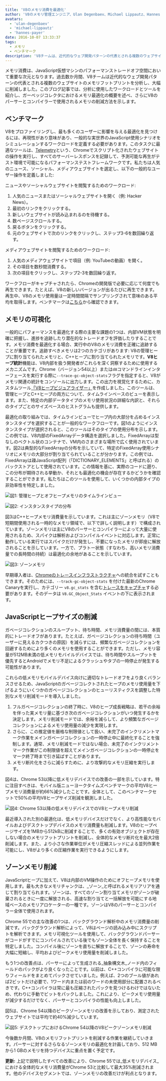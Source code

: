 ```yaml
---
title: 'V8のメモリ消費を最適化'
author: 'V8のメモリ管理エンジニア、Ulan Degenbaev、Michael Lippautz、Hannes Payer、そしてToon Verwaest'
avatars:
  - 'ulan-degenbaev'
  - 'michael-lippautz'
  - 'hannes-payer'
date: 2016-10-07 13:33:37
tags:
  - メモリ
  - ベンチマーク
description: 'V8チームは、近代的なウェブ開発パターンの代表とされる複数のウェブサイトのメモリフットプリントを分析し、大幅に削減しました。'
---
```

メモリ消費は、JavaScript仮想マシンのパフォーマンストレードオフ空間において重要な次元となります。過去数か月間、V8チームは近代的なウェブ開発パターンの代表とされる複数のウェブサイトのメモリフットプリントを分析し、大幅に削減しました。このブログ記事では、分析に使用したワークロードとツールを紹介し、ガーベッジコレクタにおけるメモリ最適化の概要を述べ、さらにV8のパーサーとコンパイラーで使用されるメモリの削減方法を示します。

<!--truncate-->
## ベンチマーク

V8をプロファイリングし、最も多くのユーザーに影響を与える最適化を見つけるには、再現性があり意味があり、一般的な実世界のJavaScript使用シナリオをシミュレーションするワークロードを定義する必要があります。このタスクに最適なツールは、[Telemetry](https://catapult.gsrc.io/telemetry)という、Chromeでスクリプト化されたウェブサイトの操作を実行し、すべてのサーバーレスポンスを記録して、予測可能な再生がテスト環境で可能になるパフォーマンステストフレームワークです。私たちは人気のニュース、ソーシャル、メディアウェブサイトを選定し、以下の一般的なユーザー操作を定義しました:

ニュースやソーシャルウェブサイトを閲覧するためのワークロード:

1. 人気のニュースまたはソーシャルウェブサイトを開く（例: Hacker News）。
2. 最初のリンクをクリックする。
3. 新しいウェブサイトが読み込まれるのを待機する。
4. 数ページスクロールする。
5. 戻るボタンをクリックする。
6. 元のウェブサイトで次のリンクをクリックし、ステップ3-6を数回繰り返す。

メディアウェブサイトを閲覧するためのワークロード:

1. 人気のメディアウェブサイトで項目（例: YouTubeの動画）を開く。
2. その項目を数秒間消費する。
3. 次の項目をクリックし、ステップ2-3を数回繰り返す。

ワークフローがキャプチャされたら、Chromeの開発版で必要に応じて何度でも再生できます。たとえば、V8の新しいバージョンが出るたびに再生できます。再生中、V8のメモリ使用量は一定時間間隔でサンプリングされて意味のある平均を取得します。ベンチマークは[こちら](https://cs.chromium.org/chromium/src/tools/perf/page_sets/system_health/browsing_stories.py?q=browsing+news&sq=package:chromium&dr=CS&l=11)から確認できます。

## メモリの可視化

一般的にパフォーマンスを最適化する際の主要な課題の1つは、内部VM状態を明確に把握し、進捗を追跡したり潜在的なトレードオフを評価したりすることです。メモリ消費を最適化する場合、実行中のV8のメモリ消費を正確に追跡することが重要です。追跡すべきメモリは2つのカテゴリがあります: V8の管理ヒープに割り当てられたメモリと、C++ヒープに割り当てられたメモリです。**V8ヒープ統計**機能は、V8内部を扱う開発者がこれらを深く洞察するために使用するメカニズムです。Chrome（バージョン54以上）または`d8`コマンドラインインターフェースを実行する際に`--trace-gc-object-stats`フラグを指定すると、V8がメモリ関連の統計をコンソールに出力します。この出力を視覚化するために、カスタムツール[「V8ヒープビジュアライザー」](https://mlippautz.github.io/v8-heap-stats/)を作成しました。このツールは、管理ヒープとC++ヒープの両方について、タイムラインベースのビューを表示します。また、特定の内部データタイプのメモリ使用状況の詳細な内訳と、それらのタイプごとのサイズベースのヒストグラムも提供します。

最適化の取り組みでは、タイムラインビューでヒープ内の大部分を占めるインスタンスタイプを選択することが一般的なワークフローです。図1のようにインスタンスタイプが選択されると、このツールはそのタイプの使用分布を示します。この例では、V8内部のFixedArrayデータ構造を選択しました。FixedArrayは型なしのベクトル状のコンテナで、VM内のさまざまな場所で広く使用されています。図2は典型的なFixedArrayの分布を示していて、特定のFixedArray使用シナリオにメモリの大部分が割り当てられていることが分かります。この例では、FixedArrayは疎JavaScript配列（「DICTIONARY\_ELEMENTS」と呼ばれる）のバックストアとして使用されています。この情報を基に、実際のコードに遡り、この分布が期待される挙動か、それとも最適化の機会が存在するかどうかを確認することができます。私たちはこのツールを使用して、いくつかの内部タイプの非効率性を特定しました。

![図1: 管理ヒープとオフヒープメモリのタイムラインビュー](/_img/optimizing-v8-memory/timeline-view.png)

![図2: インスタンスタイプの分布](/_img/optimizing-v8-memory/distribution.png)

図3はC++ヒープメモリ消費量を示しています。これは主にゾーンメモリ（V8で短期間使用される一時的なメモリ領域で、以下で詳しく説明します）で構成されています。ゾーンメモリは主にV8のパーサーとコンパイラーによって大量に使用されるため、スパイクは解析およびコンパイルイベントに対応します。正常に動作している実行ではスパイクだけが発生し、不要になったメモリが即座に解放されることを示しています。一方で、プラトー状態（すなわち、高いメモリ消費量での長時間の持続）は最適化の余地があることを示しています。

![図3: ゾーンメモリ](/_img/optimizing-v8-memory/zone-memory.png)

早期導入者は、[Chromeのトレースインフラストラクチャ](https://www.chromium.org/developers/how-tos/trace-event-profiling-tool)への統合を試すこともできます。そのためには、`--track-gc-object-stats` を付けた最新のChrome Canaryを実行し、カテゴリー `v8.gc_stats` を含む[トレースをキャプチャ](https://www.chromium.org/developers/how-tos/trace-event-profiling-tool/recording-tracing-runs#TOC-Capture-a-trace-on-Chrome-desktop)する必要があります。そのデータは `V8.GC_Object_Stats` イベントの下に表示されます。

## JavaScriptヒープサイズの削減

ガベージコレクションのスループット、待ち時間、メモリ消費量の間には、本質的にトレードオフがあります。たとえば、ガベージコレクションの待ち時間（ユーザーに見えるカクつきの原因）を減らすには、頻繁なガベージコレクションを回避するためにより多くのメモリを使用することができます。ただし、メモリ容量が512MB未満の低メモリモバイルデバイスでは、待ち時間やスループットを優先するとAndroidでメモリ不足によるクラッシュやタブの一時停止が発生する可能性があります。

これらの低メモリモバイルデバイス向けに適切なトレードオフをより良くバランスさせるため、JavaScriptのガベージコレクトされたヒープのメモリ使用量を下げるようにいくつかのガベージコレクションのヒューリスティクスを調整した特別なメモリ削減モードを導入しました。

1. フルガベージコレクションの終了時に、V8のヒープ成長戦略は、若干の余裕を伴った実メモリ量に基づき次のガベージコレクションがいつ発生するかを決定します。メモリ削減モードでは、余裕を減らして、より頻繁なガベージコレクションによるメモリ使用量の減少を実現します。
1. さらに、この推定値を厳格な制限値として扱い、未完了のインクリメントマーク作業をメインガベージコレクションの一時停止中に最終化することを強制します。通常、メモリ削減モードではない場合、未完了のインクリメントマーク作業がこの制限値を超えてメインガベージコレクションの一時停止をマーク終了時まで引き延ばすことがあります。
1. メモリ断片化をさらに減らすために、より攻撃的なメモリ圧縮を実行します。

図4は、Chrome 53以降に低メモリデバイスでの改善の一部を示しています。特に注目すべきは、モバイル版ニューヨークタイムズベンチマークの平均V8ヒープメモリ消費量が約66%減少したことです。全体として、このベンチマークセットで50%の平均V8ヒープサイズ削減を観測しました。

![図4: Chrome 53以降の低メモリデバイスでのV8ヒープメモリ削減](/_img/optimizing-v8-memory/heap-memory-reduction.png)

最近導入された別の最適化は、低メモリデバイスだけでなく、より高性能なモバイルおよびデスクトップデバイスのメモリ消費量も削減します。V8のヒープページサイズを1MBから512kBに削減することで、多くの有効オブジェクトが存在しない場合のメモリフットプリントを削減し、全体的なメモリ断片化を最大2倍削減します。また、より小さな作業単位がメモリ圧縮スレッドによる並列作業を可能にし、V8がより多くの圧縮作業を実行できるようにします。

## ゾーンメモリ削減

JavaScriptヒープに加えて、V8は内部のVM操作のためにオフヒープメモリを使用します。最も大きなメモリチャンクは、_ゾーン_と呼ばれるメモリアリアを通じて割り当てられます。ゾーンは、すべてのゾーン割り当てメモリがゾーンが破棄されるときに一度に解放される、高速な割り当てと一括解放を可能にする地域ベースのメモリアロケーターの一種です。ゾーンはV8のパーサーとコンパイラー全体で使用されます。

Chrome 55での主な改善の1つは、バックグラウンド解析中のメモリ消費量の削減です。バックグラウンド解析によって、V8はページの読み込み中にスクリプトを解析できます。メモリ可視化ツールを使用して、バックグラウンドパーサーがコードがすでにコンパイルされている後でもゾーン全体を長く保持することを特定しました。コンパイル後にゾーンを直ちに解放することで、ゾーンの寿命を大幅に短縮し、平均およびピークメモリ使用量を削減しました。

もう1つの改善点は、パーサーによって生成される_抽象構文木_ノード内のフィールドのパックがより良くなったことです。以前は、C++コンパイラに可能な限りフィールドをまとめてパックさせていました。例えば、2つのブール値があれば2ビットだけ必要で、1ワード内または前のワードの未使用部分に配置されるべきです。C++コンパイラは常に最も圧縮されたパックを見つけるわけではないため、代わりに手動でビットをパックしました。これにより、ピークメモリ使用量が減少するだけでなく、パーサーとコンパイラの性能も向上しました。

図5は、Chrome 54以降のピークゾーンメモリの改善を示しており、測定されたウェブサイトでは平均で約40%減少しています。

![図5: デスクトップにおけるChrome 54以降のV8ピークゾーンメモリ削減](/_img/optimizing-v8-memory/peak-zone-memory-reduction.png)

今後数か月間、V8のメモリフットプリントを削減する作業を継続していきます。パーサーに対するさらなるゾーンメモリの最適化を計画しており、512 MBから1 GBのメモリを持つデバイスに重点を置く予定です。

**更新:** 上記で説明したすべての改善により、Chrome 55では_低メモリデバイス_における全体的なメモリ消費量がChrome 53と比較して最大35%削減されます。他のデバイスセグメントでは、ゾーンメモリの改善だけが利点となります。
